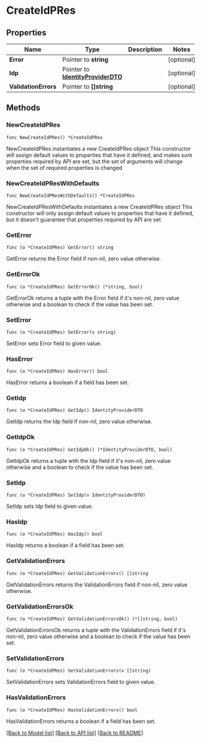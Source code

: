 # CreateIdPRes

## Properties

Name | Type | Description | Notes
------------ | ------------- | ------------- | -------------
**Error** | Pointer to **string** |  | [optional] 
**Idp** | Pointer to [**IdentityProviderDTO**](IdentityProviderDTO.md) |  | [optional] 
**ValidationErrors** | Pointer to **[]string** |  | [optional] 

## Methods

### NewCreateIdPRes

`func NewCreateIdPRes() *CreateIdPRes`

NewCreateIdPRes instantiates a new CreateIdPRes object
This constructor will assign default values to properties that have it defined,
and makes sure properties required by API are set, but the set of arguments
will change when the set of required properties is changed

### NewCreateIdPResWithDefaults

`func NewCreateIdPResWithDefaults() *CreateIdPRes`

NewCreateIdPResWithDefaults instantiates a new CreateIdPRes object
This constructor will only assign default values to properties that have it defined,
but it doesn't guarantee that properties required by API are set

### GetError

`func (o *CreateIdPRes) GetError() string`

GetError returns the Error field if non-nil, zero value otherwise.

### GetErrorOk

`func (o *CreateIdPRes) GetErrorOk() (*string, bool)`

GetErrorOk returns a tuple with the Error field if it's non-nil, zero value otherwise
and a boolean to check if the value has been set.

### SetError

`func (o *CreateIdPRes) SetError(v string)`

SetError sets Error field to given value.

### HasError

`func (o *CreateIdPRes) HasError() bool`

HasError returns a boolean if a field has been set.

### GetIdp

`func (o *CreateIdPRes) GetIdp() IdentityProviderDTO`

GetIdp returns the Idp field if non-nil, zero value otherwise.

### GetIdpOk

`func (o *CreateIdPRes) GetIdpOk() (*IdentityProviderDTO, bool)`

GetIdpOk returns a tuple with the Idp field if it's non-nil, zero value otherwise
and a boolean to check if the value has been set.

### SetIdp

`func (o *CreateIdPRes) SetIdp(v IdentityProviderDTO)`

SetIdp sets Idp field to given value.

### HasIdp

`func (o *CreateIdPRes) HasIdp() bool`

HasIdp returns a boolean if a field has been set.

### GetValidationErrors

`func (o *CreateIdPRes) GetValidationErrors() []string`

GetValidationErrors returns the ValidationErrors field if non-nil, zero value otherwise.

### GetValidationErrorsOk

`func (o *CreateIdPRes) GetValidationErrorsOk() (*[]string, bool)`

GetValidationErrorsOk returns a tuple with the ValidationErrors field if it's non-nil, zero value otherwise
and a boolean to check if the value has been set.

### SetValidationErrors

`func (o *CreateIdPRes) SetValidationErrors(v []string)`

SetValidationErrors sets ValidationErrors field to given value.

### HasValidationErrors

`func (o *CreateIdPRes) HasValidationErrors() bool`

HasValidationErrors returns a boolean if a field has been set.


[[Back to Model list]](../README.md#documentation-for-models) [[Back to API list]](../README.md#documentation-for-api-endpoints) [[Back to README]](../README.md)


